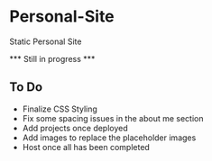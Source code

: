 # Personal-Site
Static Personal Site


*** Still in progress ***
## To Do
- Finalize CSS Styling
- Fix some spacing issues in the about me section
- Add projects once deployed
- Add images to replace the placeholder images
- Host once all has been completed
